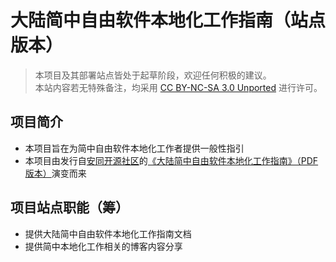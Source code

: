 # 大陆简中自由软件本地化工作指南（站点版本）

> 本项目及其部署站点皆处于起草阶段，欢迎任何积极的建议。  
> 本站内容若无特殊备注，均采用 [CC BY-NC-SA 3.0 Unported](https://creativecommons.org/licenses/by-nc-sa/3.0/) 进行许可。

## 项目简介

- 本项目旨在为简中自由软件本地化工作者提供一般性指引
- 本项目由发行自[安同开源社区](https://github.com/AOSC-Dev/)的[《大陆简中自由软件本地化工作指南》（PDF 版本）](https://repo.aosc.io/aosc-l10n/zh_CN_l10n.pdf)演变而来

## 项目站点职能（筹）

- 提供大陆简中自由软件本地化工作指南文档
- 提供简中本地化工作相关的博客内容分享
